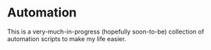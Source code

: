 # Automation

This is a very-much-in-progress (hopefully soon-to-be) collection of automation scripts to make my life easier.

